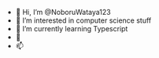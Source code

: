 - 👋 Hi, I’m @NoboruWataya123
- 👀 I’m interested in computer science stuff
- 🌱 I’m currently learning Typescript
- 💞️ 
- 📫 

<!---
NoboruWataya123/NoboruWataya123 is a ✨ special ✨ repository because its `README.md` (this file) appears on your GitHub profile.
You can click the Preview link to take a look at your changes.
--->
